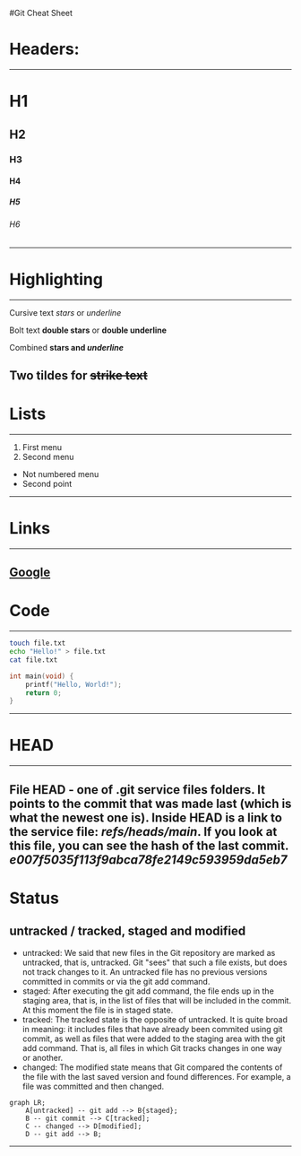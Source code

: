 #Git Cheat Sheet

# Headers:
---
# H1
## H2
### H3
#### H4
##### H5
###### H6
---

# Highlighting
---
Cursive text *stars* or _underline_

Bolt text **double stars** or __double underline__

Combined **stars and _underline_**

Two tildes for ~~strike text~~
---

# Lists
---
1. First menu
2. Second menu


* Not numbered menu
* Second point
---

# Links
---
[Google](https://google.com "Google")
---


# Code
---
```bash
touch file.txt
echo "Hello!" > file.txt
cat file.txt
```

```c
int main(void) {
    printf("Hello, World!");
    return 0;
}
```
---

# HEAD
---
File **HEAD** - one of .git service files folders. It points to the commit that was made last (which is what the newest one is). Inside HEAD is a link to the service file: _refs/heads/main_. If you look at this file, you can see the hash of the last commit. _e007f5035f113f9abca78fe2149c593959da5eb7_
---

# Status
## untracked / tracked, staged and modified

- untracked: We said that new files in the Git repository are marked as untracked, that is, untracked. Git "sees" that such a file exists, but does not track changes to it. An untracked file has no previous versions committed in commits or via the git add command.
- staged: After executing the git add command, the file ends up in the staging area, that is, in the list of files that will be included in the commit. At this moment the file is in staged state.
- tracked: The tracked state is the opposite of untracked. It is quite broad in meaning: it includes files that have already been commited using git commit, as well as files that were added to the staging area with the git add command. That is, all files in which Git tracks changes in one way or another.
- changed: The modified state means that Git compared the contents of the file with the last saved version and found differences. For example, a file was committed and then changed.

```mermaid
graph LR;
    A[untracked] -- git add --> B{staged};
    B -- git commit --> C[tracked];
    C -- changed --> D[modified];
    D -- git add --> B;
```
---
